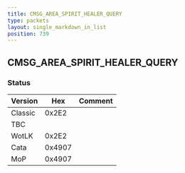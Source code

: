 ```yaml
---
title: CMSG_AREA_SPIRIT_HEALER_QUERY
type: packets
layout: single_markdown_in_list
position: 739
---
```


## CMSG_AREA_SPIRIT_HEALER_QUERY

### Status

Version    | Hex        | Comment
---------- | ---------- | ---------- 
Classic    | 0x2E2      | 
TBC        |            | 
WotLK      | 0x2E2      | 
Cata       | 0x4907     | 
MoP        | 0x4907     | 